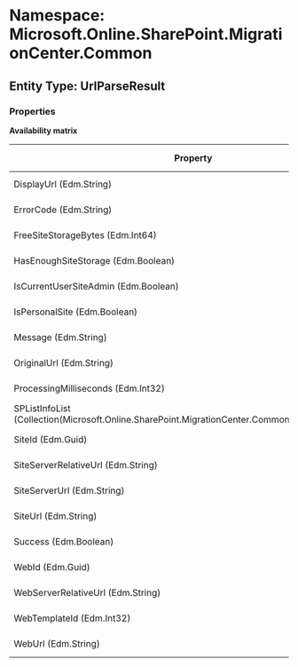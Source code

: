 # Namespace: Microsoft.Online.SharePoint.MigrationCenter.Common

## Entity Type: UrlParseResult

### Properties

**Availability matrix**

Property | SPO | SP 2019 | SP 2016 | SP 2013
----------|:---:|:-------:|:-------:|:-------:
DisplayUrl (Edm.String) | ✅ (❌) | ❌ | ❌ | ❌
ErrorCode (Edm.String) | ✅ (❌) | ❌ | ❌ | ❌
FreeSiteStorageBytes (Edm.Int64) | ✅ (❌) | ❌ | ❌ | ❌
HasEnoughSiteStorage (Edm.Boolean) | ✅ (❌) | ❌ | ❌ | ❌
IsCurrentUserSiteAdmin (Edm.Boolean) | ✅ (❌) | ❌ | ❌ | ❌
IsPersonalSite (Edm.Boolean) | ✅ (❌) | ❌ | ❌ | ❌
Message (Edm.String) | ✅ (❌) | ❌ | ❌ | ❌
OriginalUrl (Edm.String) | ✅ (❌) | ❌ | ❌ | ❌
ProcessingMilliseconds (Edm.Int32) | ✅ (❌) | ❌ | ❌ | ❌
SPListInfoList (Collection(Microsoft.Online.SharePoint.MigrationCenter.Common.SPListInformation)) | ✅ (❌) | ❌ | ❌ | ❌
SiteId (Edm.Guid) | ✅ (❌) | ❌ | ❌ | ❌
SiteServerRelativeUrl (Edm.String) | ✅ (❌) | ❌ | ❌ | ❌
SiteServerUrl (Edm.String) | ✅ (❌) | ❌ | ❌ | ❌
SiteUrl (Edm.String) | ✅ (❌) | ❌ | ❌ | ❌
Success (Edm.Boolean) | ✅ (❌) | ❌ | ❌ | ❌
WebId (Edm.Guid) | ✅ (❌) | ❌ | ❌ | ❌
WebServerRelativeUrl (Edm.String) | ✅ (❌) | ❌ | ❌ | ❌
WebTemplateId (Edm.Int32) | ✅ (❌) | ❌ | ❌ | ❌
WebUrl (Edm.String) | ✅ (❌) | ❌ | ❌ | ❌
